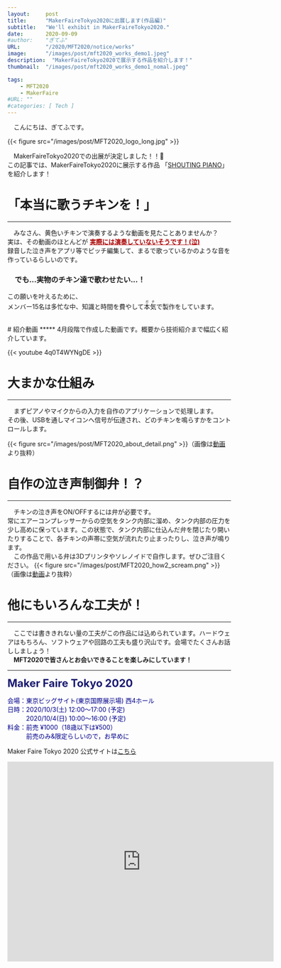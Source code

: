 ```yaml
---
layout:     post
title:      "MakerFaireTokyo2020に出展します(作品編)"
subtitle:   "We'll exhibit in MakerFaireTokyo2020."
date:       2020-09-09
#author:    "ぎてふ"
URL:        "/2020/MFT2020/notice/works"
image:      "/images/post/mft2020_works_demo1.jpeg"
description:  "MakerFaireTokyo2020で展示する作品を紹介します！"
thumbnail:  "/images/post/mft2020_works_demo1_nomal.jpeg"

tags:
    - MFT2020
    - MakerFaire
#URL: ""
#categories: [ Tech ]
---
```


　こんにちは、ぎてふです。

{{< figure src="/images/post/MFT2020_logo_long.jpg" >}}

　MakerFaireTokyo2020での出展が決定しました！！🎉<br>
この記事では、MakerFaireTokyo2020に展示する作品 「[SHOUTING PIANO](https://makezine.jp/event/makers-mft2020/m0146/)」 を紹介します！


# 「本当に歌うチキンを！」
*****
　みなさん、黄色いチキンで演奏するような動画を見たことありませんか？<br>
実は、その動画のほとんどが <font color="#aa0000"><b><u>実際には演奏していないそうです！(泣)</u></b></font><br>
録音した泣き声をアプリ等でピッチ編集して、まるで歌っているかのような音を作っているらしいのです。
### 　でも...実物のチキン達で歌わせたい...！
この願いを叶えるために、<br>
メンバー15名は多忙な中、知識と時間を費やして<ruby>本気<rp>（</rp><rt>ガチ</rt><rp>）</rp></ruby>で製作をしています。<br><br>
<!-- {{< figure src="/images/post/C97_Arai_wait.png" >}} -->


<div id="movie"></div>
# 紹介動画
*****
4月段階で作成した動画です。概要から技術紹介まで幅広く紹介しています。

{{< youtube 4q0T4WYNgDE >}}

# 大まかな仕組み
*****
　まずピアノやマイクからの入力を自作のアプリケーションで処理します。<br>
その後、USBを通しマイコンへ信号が伝達され、どのチキンを鳴らすかをコントロールします。

{{< figure src="/images/post/MFT2020_about_detail.png" >}}（画像は[動画](#movie)より抜粋）

# 自作の泣き声制御弁！？
*****
　チキンの泣き声をON/OFFするには弁が必要です。<br>
常にエアーコンプレッサーからの空気をタンク内部に溜め、タンク内部の圧力を少し高めに保っています。この状態で、タンク内部に仕込んだ弁を閉じたり開いたりすることで、各チキンの声帯に空気が流れたり止まったりし、泣き声が鳴ります。<br>
　この作品で用いる弁は3Dプリンタやソレノイドで自作します。ぜひご注目ください。
{{< figure src="/images/post/MFT2020_how2_scream.png" >}}（画像は[動画](#movie)より抜粋）

# 他にもいろんな工夫が！
*****
　ここでは書ききれない量の工夫がこの作品には込められています。ハードウェアはもちろん、ソフトウェアや回路の工夫も盛り沢山です。会場でたくさんお話ししましょう！<br>
　**MFT2020で皆さんとお会いできることを楽しみにしています！**


*****


<font size="5" style="color: #191970"><strong>Maker Faire Tokyo 2020 </strong></font>

<span style="color: #00008b">
会場：東京ビッグサイト(東京国際展示場) 西4ホール<br>
日時：2020/10/3(土) 12:00～17:00 (予定)<br>
　　　2020/10/4(日) 10:00〜16:00 (予定)<br>
料金：前売 ¥1000（18歳以下は¥500）<br>
　　　前売のみ&限定らしいので，お早めに<br>
</span>

Maker Faire Tokyo 2020 公式サイトは[こちら](https://makezine.jp/event/mft2020/)

<iframe src="https://www.google.com/maps/embed?pb=!1m18!1m12!1m3!1d3036.252335944826!2d139.79220751082184!3d35.629796762478506!2m3!1f0!2f0!3f0!3m2!1i1024!2i768!4f13.1!3m3!1m2!1s0x601889dc629d1e7b%3A0xa4d1509a76045a01!2z5p2x5Lqs44OT44OD44Kw44K144Kk44OI!5e0!3m2!1sja!2sjp!4v1590041936669!5m2!1sja!2sjp" width="600" height="450" frameborder="0" style="border:0;" allowfullscreen="" aria-hidden="false" tabindex="0"></iframe>

